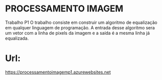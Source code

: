 # PROCESSAMENTO IMAGEM
Trabalho P1
O trabalho consiste em construir um algoritmo de equalização em qualquer linguagem de programação. A entrada desse algoritmo sera um vetor com a linha de pixels da imagem e a saída é a mesma linha já equalizada.

# Url:
https://processamentoimagemp1.azurewebsites.net
